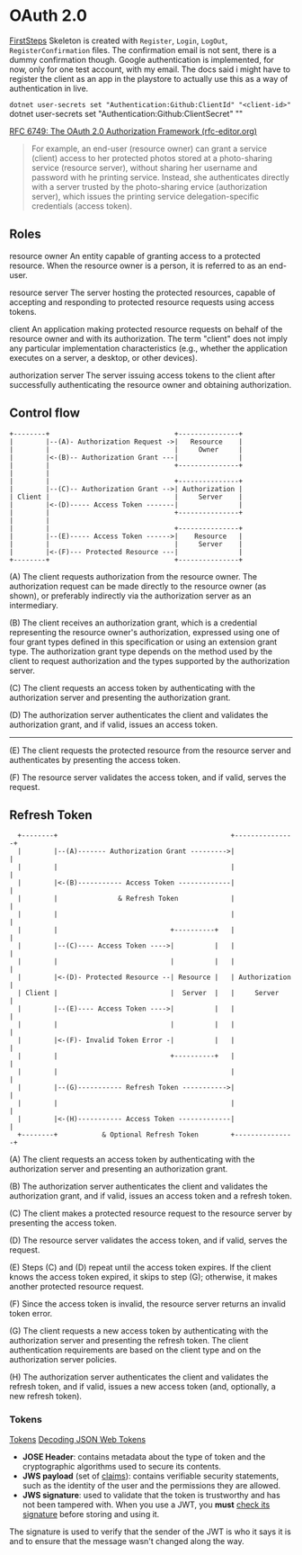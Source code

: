 # OAuth 2.0
[FirstSteps](https://learn.microsoft.com/en-us/aspnet/core/security/authentication/identity?view=aspnetcore-7.0&tabs=visual-studio)
Skeleton is created with `Register`, `Login`, `LogOut`, `RegisterConfirmation` files. The confirmation email is not sent, there is a dummy confirmation though.
Google authentication is implemented, for now, only for one test account, with my email. The docs said i might have to register the client as an app in the playstore to actually use this as a way of authentication in live.

`dotnet user-secrets set "Authentication:Github:ClientId" "<client-id>" 
`dotnet user-secrets set "Authentication:Github:ClientSecret" "<client-secret>"

[RFC 6749: The OAuth 2.0 Authorization Framework (rfc-editor.org)](https://www.rfc-editor.org/rfc/rfc6749#page-4)

>For example, an end-user (resource owner) can grant a service (client) access to her protected photos stored at a photo-sharing service (resource server), without sharing her username and password with he printing service.  Instead, she authenticates directly with a server trusted by the photo-sharing ervice (authorization server), which issues the printing service delegation-specific credentials (access token).

## Roles
 
   resource owner
      An entity capable of granting access to a protected resource.
      When the resource owner is a person, it is referred to as an
      end-user.

   resource server
      The server hosting the protected resources, capable of accepting
      and responding to protected resource requests using access tokens.

   client
      An application making protected resource requests on behalf of the
      resource owner and with its authorization.  The term "client" does
      not imply any particular implementation characteristics (e.g.,
      whether the application executes on a server, a desktop, or other
      devices).

   authorization server
      The server issuing access tokens to the client after successfully
      authenticating the resource owner and obtaining authorization.

## Control flow
	+--------+                               +---------------+
	|        |--(A)- Authorization Request ->|   Resource    |
	|        |                               |     Owner     |
	|        |<-(B)-- Authorization Grant ---|               |
	|        |                               +---------------+
	|        |
	|        |                               +---------------+
	|        |--(C)-- Authorization Grant -->| Authorization |
	| Client |                               |     Server    |
	|        |<-(D)----- Access Token -------|               |
	|        |                               +---------------+
	|        |
	|        |                               +---------------+
	|        |--(E)----- Access Token ------>|    Resource   |
	|        |                               |     Server    |
	|        |<-(F)--- Protected Resource ---|               |
	+--------+                               +---------------+

					   
   (A)  The client requests authorization from the resource owner.  The
        authorization request can be made directly to the resource owner
        (as shown), or preferably indirectly via the authorization
        server as an intermediary.

   (B)  The client receives an authorization grant, which is a
        credential representing the resource owner's authorization,
        expressed using one of four grant types defined in this
        specification or using an extension grant type.  The
        authorization grant type depends on the method used by the
        client to request authorization and the types supported by the
        authorization server.

   (C)  The client requests an access token by authenticating with the
        authorization server and presenting the authorization grant.

   (D)  The authorization server authenticates the client and validates
        the authorization grant, and if valid, issues an access token.

---

   (E)  The client requests the protected resource from the resource
        server and authenticates by presenting the access token.

   (F)  The resource server validates the access token, and if valid,
        serves the request.

## Refresh Token
	  +--------+                                           +---------------+
	  |        |--(A)------- Authorization Grant --------->|               |
	  |        |                                           |               |
	  |        |<-(B)----------- Access Token -------------|               |
	  |        |               & Refresh Token             |               |
	  |        |                                           |               |
	  |        |                            +----------+   |               |
	  |        |--(C)---- Access Token ---->|          |   |               |
	  |        |                            |          |   |               |
	  |        |<-(D)- Protected Resource --| Resource |   | Authorization |
	  | Client |                            |  Server  |   |     Server    |
	  |        |--(E)---- Access Token ---->|          |   |               |
	  |        |                            |          |   |               |
	  |        |<-(F)- Invalid Token Error -|          |   |               |
	  |        |                            +----------+   |               |
	  |        |                                           |               |
	  |        |--(G)----------- Refresh Token ----------->|               |
	  |        |                                           |               |
	  |        |<-(H)----------- Access Token -------------|               |
	  +--------+           & Optional Refresh Token        +---------------+

   (A)  The client requests an access token by authenticating with the
        authorization server and presenting an authorization grant.

   (B)  The authorization server authenticates the client and validates
        the authorization grant, and if valid, issues an access token
        and a refresh token.

   (C)  The client makes a protected resource request to the resource
        server by presenting the access token.

   (D)  The resource server validates the access token, and if valid,
        serves the request.

   (E)  Steps (C) and (D) repeat until the access token expires.  If the
        client knows the access token expired, it skips to step (G);
        otherwise, it makes another protected resource request.

   (F)  Since the access token is invalid, the resource server returns
        an invalid token error.

   (G)  The client requests a new access token by authenticating with
        the authorization server and presenting the refresh token.  The
        client authentication requirements are based on the client type
        and on the authorization server policies.

   (H)  The authorization server authenticates the client and validates
        the refresh token, and if valid, issues a new access token (and,
        optionally, a new refresh token).


### Tokens

[Tokens](https://auth0.com/docs/secure/tokens)
[Decoding JSON Web Tokens](https://jwt.io/)
-   **JOSE Header**: contains metadata about the type of token and the cryptographic algorithms used to secure its contents.
-   **JWS payload** (set of [claims](https://tools.ietf.org/html/rfc7519#section-4)): contains verifiable security statements, such as the identity of the user and the permissions they are allowed.
-   **JWS signature**: used to validate that the token is trustworthy and has not been tampered with. When you use a JWT, you **must** [check its signature](https://auth0.com/docs/secure/tokens/json-web-tokens/validate-json-web-tokens) before storing and using it.

The signature is used to verify that the sender of the JWT is who it says it is and to ensure that the message wasn't changed along the way.